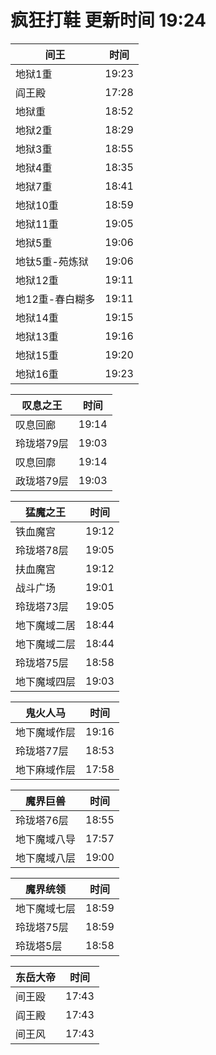 # 疯狂打鞋 更新时间 19:24

| 间王   | 时间    |
|--------|-------|
| 地狱1重 | 19:23 |
| 阎王殿 | 17:28 |
| 地狱重 | 18:52 |
| 地狱2重 | 18:29 |
| 地狱3重 | 18:55 |
| 地狱4重 | 18:35 |
| 地狱7重 | 18:41 |
| 地狱10重 | 18:59 |
| 地狱11重 | 19:05 |
| 地狱5重 | 19:06 |
| 地钛5重-苑炼狱 | 19:06 |
| 地狱12重 | 19:11 |
| 地12重-春白糊多 | 19:11 |
| 地狱14重 | 19:15 |
| 地狱13重 | 19:16 |
| 地狱15重 | 19:20 |
| 地狱16重 | 19:23 |

| 叹息之王   | 时间    |
|--------|-------|
| 叹息回廊 | 19:14 |
| 玲珑塔79层 | 19:03 |
| 叹息回廓 | 19:14 |
| 政珑塔79层 | 19:03 |

| 猛魔之王   | 时间    |
|--------|-------|
| 铁血魔宫 | 19:12 |
| 玲珑塔78层 | 19:05 |
| 扶血魔宫 | 19:12 |
| 战斗广场 | 19:01 |
| 玲珑塔73层 | 19:05 |
| 地下魔域二居 | 18:44 |
| 地下魔域二层 | 18:44 |
| 玲珑塔75层 | 18:58 |
| 地下魔域四层 | 19:03 |

| 鬼火人马   | 时间    |
|--------|-------|
| 地下魔域作层 | 19:16 |
| 玲珑塔77层 | 18:53 |
| 地下麻域作层 | 17:58 |

| 魔界巨兽   | 时间    |
|--------|-------|
| 玲珑塔76层 | 18:55 |
| 地下魔域八导 | 17:57 |
| 地下魔域八层 | 19:00 |

| 魔界统领   | 时间    |
|--------|-------|
| 地下魔域七层 | 18:59 |
| 玲珑塔75层 | 18:59 |
| 玲珑塔5层 | 18:58 |

| 东岳大帝   | 时间    |
|--------|-------|
| 间王殴 | 17:43 |
| 阎王殿 | 17:43 |
| 间王风 | 17:43 |